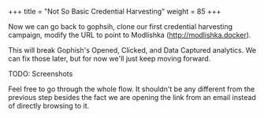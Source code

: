 +++
title = "Not So Basic Credential Harvesting"
weight = 85
+++

Now we can go back to gophsih, clone our first credential harvesting campaign, modify the URL to point to Modlishka (http://modlishka.docker).


This will break Gophish's Opened, Clicked, and Data Captured analytics. We can fix those later, but for now we'll just keep moving forward.

TODO: Screenshots

Feel free to go through the whole flow. It shouldn't be any different from the previous step besides the fact we are opening the link from an email instead of directly browsing to it.